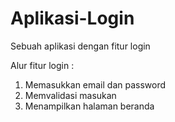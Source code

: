 # Aplikasi-Login
Sebuah aplikasi dengan fitur login

Alur fitur login :
  1. Memasukkan email dan password
  2. Memvalidasi masukan
  3. Menampilkan halaman beranda
